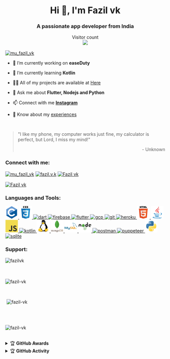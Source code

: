 <h1 align="center">Hi 👋, I'm Fazil vk</h1>
<h3 align="center">A passionate app developer from India</h3>

<!-- <p align="center"> <img src="https://hits.seeyoufarm.com/api/count/incr/badge.svg?url=https://github.com/mu-fazil-vk/&title=Profile%20Views&label=Profile%20views&color=0e75b6&style=flat" alt="fazil-vk" /> </p> -->
<p align="center"> 
  Visitor count<br>
  <img src="https://profile-counter.glitch.me/mu-fazil-vk/count.svg" />
</p>

<p align="left"> <a href="https://twitter.com/mu_fazil_vk" target="blank"><img src="https://img.shields.io/twitter/follow/mu_fazil_vk?logo=twitter&style=for-the-badge" alt="mu_fazil_vk" /></a> </p>

- 🔭 I’m currently working on **easeDuty**

- 🌱 I’m currently learning **Kotlin**

- 👨‍💻 All of my projects are available at [Here](https://fazilvk.me/)

- 💬 Ask me about **Flutter, Nodejs and Python**

- 📫 Connect with me **[Instagram](https://instagram.com/fazil.v.k)**

- 📄 Know about my [experiences](https://fazilvk.me/)

<br/>
<blockquote>
  <p>"I like my phone, my computer works just fine, my calculator is perfect, but Lord, I miss my mind!"</p>
  <p align="right">- Unknown</p>
</blockquote>


<h3 align="left">Connect with me:</h3>
<p align="left">
<p align="left">
<a href="https://t.me/fazilvk" target="blank"><img align="center" src="https://www.freepnglogos.com/uploads/telegram-png/telegram-software-wikipedia-2.png" alt="mu_fazil_vk" height="40" width="40" /></a>   
<a href="https://instagram.com/fazil.v.k" target="blank"><img align="center" src="https://www.freepnglogos.com/uploads/instagram-logo-png-transparent-0.png" alt="fazil.v.k" height="54" width="54" /></a>
<a href="mailto:fazilvk6@gmail.com" target="blank"><img align="center" src="https://www.freepnglogos.com/uploads/logo-gmail-png/logo-gmail-png-for-gmail-email-client-mac-app-store-16.png" alt="Fazil vk" height="40" width="40" /></a>

<p align="left"

<a href="https://linkedin.com/in/muhammed-fazil-vk" target="blank"><img align="center" src="https://www.freepnglogos.com/uploads/linkedin-logo-transparent-png-25.png" alt="Fazil vk" height="46" width="170"/></a>

<!-- </p>
<p align="left">
<a href="https://instagram.com/mu.fazil_vk" target="blank"><img align="center" src="https://raw.githubusercontent.com/rahuldkjain/github-profile-readme-generator/master/src/images/icons/Social/instagram.svg" alt="mu.fazil_vk" height="30" width="40" /></a>
<a href="https://twitter.com/mu_fazil_vk" target="blank"><img align="center" src="https://raw.githubusercontent.com/rahuldkjain/github-profile-readme-generator/master/src/images/icons/Social/twitter.svg" alt="mu_fazil_vk" height="30" width="40" /></a>
<a href="https://linkedin.com/in/muhammed-fazil-vk" target="blank"><img align="center" src="https://raw.githubusercontent.com/rahuldkjain/github-profile-readme-generator/master/src/images/icons/Social/linked-in-alt.svg" alt="muhammed-fazil-vk" height="30" width="40" /></a>
<a href="https://fb.com/muhammedfazilvkk" target="blank"><img align="center" src="https://raw.githubusercontent.com/rahuldkjain/github-profile-readme-generator/master/src/images/icons/Social/facebook.svg" alt="muhammedfazilvkk" height="30" width="40" /></a>
</p> --> 

<h3 align="left">Languages and Tools:</h3>
<p align="left"> <a href="https://www.cprogramming.com/" target="_blank" rel="noreferrer"> <img src="https://raw.githubusercontent.com/devicons/devicon/master/icons/c/c-original.svg" alt="c" width="40" height="40"/> </a> <a href="https://www.w3schools.com/css/" target="_blank" rel="noreferrer"> <img src="https://raw.githubusercontent.com/devicons/devicon/master/icons/css3/css3-original-wordmark.svg" alt="css3" width="40" height="40"/> </a> <a href="https://dart.dev" target="_blank" rel="noreferrer"> <img src="https://www.vectorlogo.zone/logos/dartlang/dartlang-icon.svg" alt="dart" width="40" height="40"/> </a> <a href="https://firebase.google.com/" target="_blank" rel="noreferrer"> <img src="https://www.vectorlogo.zone/logos/firebase/firebase-icon.svg" alt="firebase" width="40" height="40"/> </a> <a href="https://flutter.dev" target="_blank" rel="noreferrer"> <img src="https://www.vectorlogo.zone/logos/flutterio/flutterio-icon.svg" alt="flutter" width="40" height="40"/> </a> <a href="https://cloud.google.com" target="_blank" rel="noreferrer"> <img src="https://www.vectorlogo.zone/logos/google_cloud/google_cloud-icon.svg" alt="gcp" width="40" height="40"/> </a> <a href="https://git-scm.com/" target="_blank" rel="noreferrer"> <img src="https://www.vectorlogo.zone/logos/git-scm/git-scm-icon.svg" alt="git" width="40" height="40"/> </a> <a href="https://heroku.com" target="_blank" rel="noreferrer"> <img src="https://www.vectorlogo.zone/logos/heroku/heroku-icon.svg" alt="heroku" width="40" height="40"/> </a> <a href="https://www.w3.org/html/" target="_blank" rel="noreferrer"> <img src="https://raw.githubusercontent.com/devicons/devicon/master/icons/html5/html5-original-wordmark.svg" alt="html5" width="40" height="40"/> </a> <a href="https://www.java.com" target="_blank" rel="noreferrer"> <img src="https://raw.githubusercontent.com/devicons/devicon/master/icons/java/java-original.svg" alt="java" width="40" height="40"/> </a> <a href="https://developer.mozilla.org/en-US/docs/Web/JavaScript" target="_blank" rel="noreferrer"> <img src="https://raw.githubusercontent.com/devicons/devicon/master/icons/javascript/javascript-original.svg" alt="javascript" width="40" height="40"/> </a> <a href="https://kotlinlang.org" target="_blank" rel="noreferrer"> <img src="https://www.vectorlogo.zone/logos/kotlinlang/kotlinlang-icon.svg" alt="kotlin" width="40" height="40"/> </a> <a href="https://www.linux.org/" target="_blank" rel="noreferrer"> <img src="https://raw.githubusercontent.com/devicons/devicon/master/icons/linux/linux-original.svg" alt="linux" width="40" height="40"/> </a> <a href="https://www.mongodb.com/" target="_blank" rel="noreferrer"> <img src="https://raw.githubusercontent.com/devicons/devicon/master/icons/mongodb/mongodb-original-wordmark.svg" alt="mongodb" width="40" height="40"/> </a> <a href="https://www.mysql.com/" target="_blank" rel="noreferrer"> <img src="https://raw.githubusercontent.com/devicons/devicon/master/icons/mysql/mysql-original-wordmark.svg" alt="mysql" width="40" height="40"/> </a> <a href="https://nodejs.org" target="_blank" rel="noreferrer"> <img src="https://raw.githubusercontent.com/devicons/devicon/master/icons/nodejs/nodejs-original-wordmark.svg" alt="nodejs" width="40" height="40"/> </a> <a href="https://postman.com" target="_blank" rel="noreferrer"> <img src="https://www.vectorlogo.zone/logos/getpostman/getpostman-icon.svg" alt="postman" width="40" height="40"/> </a> <a href="https://github.com/puppeteer/puppeteer" target="_blank" rel="noreferrer"> <img src="https://www.vectorlogo.zone/logos/pptrdev/pptrdev-official.svg" alt="puppeteer" width="40" height="40"/> </a> <a href="https://www.python.org" target="_blank" rel="noreferrer"> <img src="https://raw.githubusercontent.com/devicons/devicon/master/icons/python/python-original.svg" alt="python" width="40" height="40"/> </a> <a href="https://www.sqlite.org/" target="_blank" rel="noreferrer"> <img src="https://www.vectorlogo.zone/logos/sqlite/sqlite-icon.svg" alt="sqlite" width="40" height="40"/> </a> </p>

<h3 align="left">Support:</h3>
<p><a href="https://www.buymeacoffee.com/fazilvk"> <img align="left" src="https://cdn.buymeacoffee.com/buttons/v2/default-yellow.png" height="50" width="210" alt="fazilvk" /></a></p><br><br>
<br>

<p>
 <img align="center" src="https://github-readme-stats.vercel.app/api?username=mu-fazil-vk&show_icons=true&hide=issues,prs&rank_icon=github&theme=radical#gh-dark-mode-only" alt="fazil-vk" />
</p> 
<br> 

 <p>&nbsp;<img align="center" src="https://github-readme-stats.vercel.app/api/top-langs?username=mu-fazil-vk&show_icons=true&card_width=400&layout=compact&theme=nightowl&langs_count=10&hide=jupyter%20notebook" alt="fazil-vk" /></p>
<br>

<!-- ![Fazil vk](https://raw.githubusercontent.com/mu-fazil-vk/github-stats/master/generated/languages.svg#gh-dark-mode-only) -->
<br>


<p><img align="center" src="https://github-readme-streak-stats.herokuapp.com/?user=mu-fazil-vk&show_icons=true&theme=radical" alt="fazil-vk" /></p>
<br>


<details>
    <summary>&#127942 <b>GitHub Awards</b></summary><br/>

![Github Trophy](https://github-profile-trophy.vercel.app/?username=mu-fazil-vk)

</details>

<details>
    <summary>&#127942 <b>GitHub Activity</b></summary><br/>

<!-- ![Metrics](https://metrics.lecoq.io/mu-fazil-vk?template=classic&followup=1&isocalendar=1&languages=1&isocalendar.duration=half-year&config.timezone=Asia%2FIndia) -->
  

[![News](https://github-readme-stats.vercel.app/api/pin/?username=mu-fazil-vk&repo=FluxTube&theme=dark)](https://github.com/mu-fazil-vk/FluxTube)

</details>
